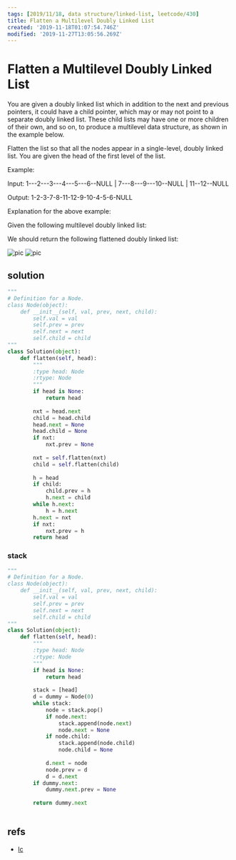 ```yaml
---
tags: [2019/11/18, data structure/linked-list, leetcode/430]
title: Flatten a Multilevel Doubly Linked List
created: '2019-11-18T01:07:54.746Z'
modified: '2019-11-27T13:05:56.269Z'
---
```


# Flatten a Multilevel Doubly Linked List

You are given a doubly linked list which in addition to the next and previous pointers, it could have a child pointer, which may or may not point to a separate doubly linked list. These child lists may have one or more children of their own, and so on, to produce a multilevel data structure, as shown in the example below.

Flatten the list so that all the nodes appear in a single-level, doubly linked list. You are given the head of the first level of the list.

 

Example:

Input:
 1---2---3---4---5---6--NULL
         |
         7---8---9---10--NULL
             |
             11--12--NULL

Output:
1-2-3-7-8-11-12-9-10-4-5-6-NULL
 

Explanation for the above example:

Given the following multilevel doubly linked list:


 

We should return the following flattened doubly linked list:

![pic](https://assets.leetcode.com/uploads/2018/10/12/multilevellinkedlist.png)
![pic](https://assets.leetcode.com/uploads/2018/10/12/multilevellinkedlistflattened.png)

## solution

```python
"""
# Definition for a Node.
class Node(object):
    def __init__(self, val, prev, next, child):
        self.val = val
        self.prev = prev
        self.next = next
        self.child = child
"""
class Solution(object):
    def flatten(self, head):
        """
        :type head: Node
        :rtype: Node
        """
        if head is None:
            return head
        
        nxt = head.next
        child = head.child
        head.next = None
        head.child = None
        if nxt:
            nxt.prev = None
        
        nxt = self.flatten(nxt)
        child = self.flatten(child)
        
        h = head
        if child:
            child.prev = h
            h.next = child
        while h.next:
            h = h.next
        h.next = nxt
        if nxt:
            nxt.prev = h
        return head      
```

### stack

```python
"""
# Definition for a Node.
class Node(object):
    def __init__(self, val, prev, next, child):
        self.val = val
        self.prev = prev
        self.next = next
        self.child = child
"""
class Solution(object):
    def flatten(self, head):
        """
        :type head: Node
        :rtype: Node
        """
        if head is None:
            return head
        
        stack = [head]
        d = dummy = Node(0)
        while stack:
            node = stack.pop()
            if node.next:
                stack.append(node.next)
                node.next = None
            if node.child:
                stack.append(node.child)
                node.child = None
                
            d.next = node
            node.prev = d
            d = d.next
        if dummy.next:
            dummy.next.prev = None
            
        return dummy.next
            
```

## refs

* [lc](https://leetcode.com/problems/flatten-a-multilevel-doubly-linked-list/)

